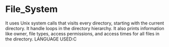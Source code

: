# File_System
It uses Unix system calls that visits every directory, starting with the current directory. It handle loops in the directory hierarchy.
It also prints information like owner, file types, access permissions, and access times for all files in the directory.
LANGUAGE USED:C

